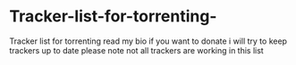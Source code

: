 # Tracker-list-for-torrenting-
Tracker list for torrenting 
read my bio if you want to donate i will try to keep trackers up to date 
please note not all trackers are working in this list 
